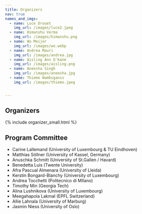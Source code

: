 ```yaml
---
title: Organizers
nav: true
names_and_imgs:
  - name: Luce Drouet
    img_url: /images/luce2.jpeg
  - name: Himanshu Verma
    img_url: /images/himanshu.png
  - name: Wo Meijer
    img_url: /images/wo.webp
  - name: Andrea Mauri
    img_url: /images/andrea.jpg
  - name: Aisling Ann O'Kane
    img_url: /images/aisling.png
  - name: Aneesha Singh
    img_url: /images/aneesha.jpg
  - name: Thiemo Wambsganss
    img_url: /images/thiemo.jpeg


---
```

## Organizers

{% include organizer_small.html %}


## Program Committee

- Carine Lallemand (University of Luxembourg & TU Eindhoven)
- Matthias Söllner (University of Kassel, Germany)
- Anuschka Schmitt (University of St.Gallen / Havard)
- Benedetta Luis (Twente University)
- Afra Pascual Almenara (University of Lleida)
- Kerstin Bongard-Blanchy (University of Luxembourg)
- Andrea Tocchetti (Politecnico di MIlano)
- Timothy Min (Georgia Tech)
- Alina Lushnikova (University of Luxembourg)
- Meegahapola Lakmal (EPFL Switzerland)
- Allie Lahnala (University of Marburg)
- Jasmin Niess (University of Oslo)
